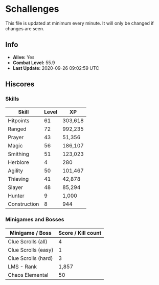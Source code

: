 # Schallenges

This file is updated at minimum every minute. It will only be changed if changes are seen.

## Info

 - **Alive:** Yes
 - **Combat Level:** 55.9
 - **Last Update:** 2020-09-26 09:02:59 UTC

## Hiscores

### Skills

| Skill | Level | XP |
|--|--|--|
| Hitpoints | 61 | 303,618 |
| Ranged | 72 | 992,235 |
| Prayer | 43 | 51,356 |
| Magic | 56 | 186,107 |
| Smithing | 51 | 123,023 |
| Herblore | 4 | 280 |
| Agility | 50 | 101,467 |
| Thieving | 41 | 42,878 |
| Slayer | 48 | 85,294 |
| Hunter | 9 | 1,000 |
| Construction | 8 | 944 |

### Minigames and Bosses

| Minigame / Boss | Score / Kill count |
|--|--|
| Clue Scrolls (all) | 4 |
| Clue Scrolls (easy) | 1 |
| Clue Scrolls (hard) | 3 |
| LMS - Rank | 1,857 |
| Chaos Elemental | 50 |
